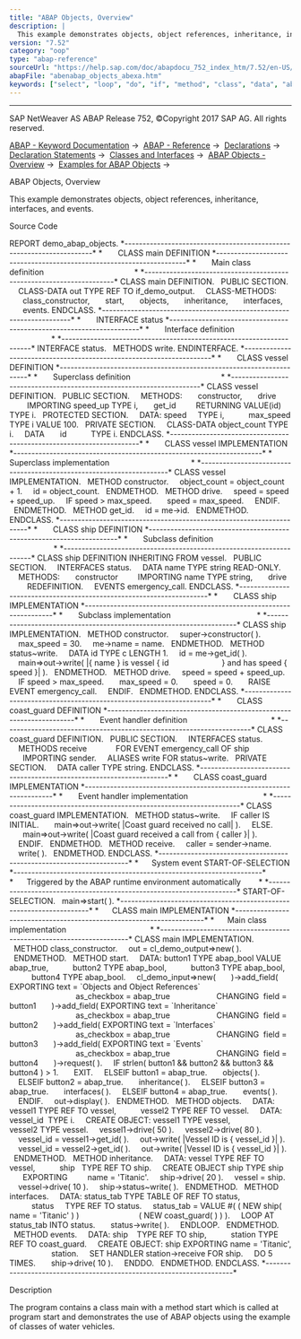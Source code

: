 ```yaml
---
title: "ABAP Objects, Overview"
description: |
  This example demonstrates objects, object references, inheritance, interfaces, and events. Source Code REPORT demo_abap_objects. ---------------------------------------------------------------------        CLASS main DEFINITION --------------------------------------------------------------
version: "7.52"
category: "oop"
type: "abap-reference"
sourceUrl: "https://help.sap.com/doc/abapdocu_752_index_htm/7.52/en-US/abenabap_objects_abexa.htm"
abapFile: "abenabap_objects_abexa.htm"
keywords: ["select", "loop", "do", "if", "method", "class", "data", "abenabap", "objects", "abexa"]
---
```


* * *

SAP NetWeaver AS ABAP Release 752, ©Copyright 2017 SAP AG. All rights reserved.

[ABAP - Keyword Documentation](https://help.sap.com/doc/abapdocu_752_index_htm/7.52/en-US/abenabap.htm) →  [ABAP - Reference](https://help.sap.com/doc/abapdocu_752_index_htm/7.52/en-US/abenabap_reference.htm) →  [Declarations](https://help.sap.com/doc/abapdocu_752_index_htm/7.52/en-US/abendeclarations.htm) →  [Declaration Statements](https://help.sap.com/doc/abapdocu_752_index_htm/7.52/en-US/abenabap_declarations.htm) →  [Classes and Interfaces](https://help.sap.com/doc/abapdocu_752_index_htm/7.52/en-US/abenclasses_and_interfaces.htm) →  [ABAP Objects - Overview](https://help.sap.com/doc/abapdocu_752_index_htm/7.52/en-US/abenabap_objects_oview.htm) →  [Examples for ABAP Objects](https://help.sap.com/doc/abapdocu_752_index_htm/7.52/en-US/abenabap_objects_abexas.htm) → 

ABAP Objects, Overview

This example demonstrates objects, object references, inheritance, interfaces, and events.

Source Code

REPORT demo\_abap\_objects.
\*---------------------------------------------------------------------\*
\*       CLASS main DEFINITION
\*---------------------------------------------------------------------\*
\*       Main class definition                                         \*
\*---------------------------------------------------------------------\*
CLASS main DEFINITION.
  PUBLIC SECTION.
    CLASS-DATA out TYPE REF TO if\_demo\_output.
    CLASS-METHODS:
      class\_constructor,
      start,
      objects,
      inheritance,
      interfaces,
      events.
ENDCLASS.
\*---------------------------------------------------------------------\*
\*       INTERFACE status
\*---------------------------------------------------------------------\*
\*       Interface definition                                          \*
\*---------------------------------------------------------------------\*
INTERFACE status.
  METHODS write.
ENDINTERFACE.
\*---------------------------------------------------------------------\*
\*       CLASS vessel DEFINITION
\*---------------------------------------------------------------------\*
\*       Superclass definition                                         \*
\*---------------------------------------------------------------------\*
CLASS vessel DEFINITION.
  PUBLIC SECTION.
    METHODS:
      constructor,
      drive
        IMPORTING speed\_up TYPE i,
      get\_id
        RETURNING VALUE(id) TYPE i.
  PROTECTED SECTION.
    DATA: speed     TYPE i,
          max\_speed TYPE i VALUE 100.
  PRIVATE SECTION.
    CLASS-DATA object\_count TYPE i.
    DATA       id           TYPE i.
ENDCLASS.
\*---------------------------------------------------------------------\*
\*       CLASS vessel IMPLEMENTATION
\*---------------------------------------------------------------------\*
\*       Superclass implementation                                     \*
\*---------------------------------------------------------------------\*
CLASS vessel IMPLEMENTATION.
  METHOD constructor.
    object\_count = object\_count + 1.
    id = object\_count.
  ENDMETHOD.
  METHOD drive.
    speed = speed + speed\_up.
    IF speed > max\_speed.
      speed = max\_speed.
    ENDIF.
  ENDMETHOD.
  METHOD get\_id.
    id = me->id.
  ENDMETHOD.
ENDCLASS.
\*---------------------------------------------------------------------\*
\*       CLASS ship DEFINITION
\*---------------------------------------------------------------------\*
\*       Subclass definition                                           \*
\*---------------------------------------------------------------------\*
CLASS ship DEFINITION INHERITING FROM vessel.
  PUBLIC SECTION.
    INTERFACES status.
    DATA name TYPE string READ-ONLY.
    METHODS:
      constructor
        IMPORTING name TYPE string,
      drive
        REDEFINITION.
    EVENTS emergency\_call.
ENDCLASS.
\*---------------------------------------------------------------------\*
\*       CLASS ship IMPLEMENTATION
\*---------------------------------------------------------------------\*
\*       Subclass implementation                                       \*
\*---------------------------------------------------------------------\*
CLASS ship IMPLEMENTATION.
  METHOD constructor.
    super->constructor( ).
    max\_speed = 30.
    me->name = name.
  ENDMETHOD.
  METHOD status~write.
    DATA id TYPE c LENGTH 1.
    id = me->get\_id( ).
    main=>out->write( |{ name } is vessel { id
                       } and has speed { speed }| ).
  ENDMETHOD.
  METHOD drive.
    speed = speed + speed\_up.
    IF speed > max\_speed.
      max\_speed = 0.
      speed = 0.
      RAISE EVENT emergency\_call.
    ENDIF.
  ENDMETHOD.
ENDCLASS.
\*---------------------------------------------------------------------\*
\*       CLASS coast\_guard DEFINITION
\*---------------------------------------------------------------------\*
\*       Event handler definition                                      \*
\*---------------------------------------------------------------------\*
CLASS coast\_guard DEFINITION.
  PUBLIC SECTION.
    INTERFACES status.
    METHODS receive
            FOR EVENT emergency\_call OF ship
      IMPORTING sender.
    ALIASES write FOR status~write.
  PRIVATE SECTION.
    DATA caller TYPE string.
ENDCLASS.
\*---------------------------------------------------------------------\*
\*       CLASS coast\_guard IMPLEMENTATION
\*---------------------------------------------------------------------\*
\*       Event handler implementation                                  \*
\*---------------------------------------------------------------------\*
CLASS coast\_guard IMPLEMENTATION.
  METHOD status~write.
    IF caller IS INITIAL.
      main=>out->write( |Coast guard received no call| ).
    ELSE.
      main=>out->write( |Coast guard received a call from { caller }| ).
    ENDIF.
  ENDMETHOD.
  METHOD receive.
    caller = sender->name.
    write( ).
  ENDMETHOD.
ENDCLASS.
\*---------------------------------------------------------------------\*
\*      System event START-OF-SELECTION
\*---------------------------------------------------------------------\*
\*      Triggered by the ABAP runtime environment automatically        \*
\*---------------------------------------------------------------------\*
START-OF-SELECTION.
  main=>start( ).
\*---------------------------------------------------------------------\*
\*      CLASS main IMPLEMENTATION
\*---------------------------------------------------------------------\*
\*      Main class implementation                                      \*
\*---------------------------------------------------------------------\*
CLASS main IMPLEMENTATION.
  METHOD class\_constructor.
    out = cl\_demo\_output=>new( ).
  ENDMETHOD.
  METHOD start.
    DATA: button1 TYPE abap\_bool VALUE abap\_true,
          button2 TYPE abap\_bool,
          button3 TYPE abap\_bool,
          button4 TYPE abap\_bool.
    cl\_demo\_input=>new(
      )->add\_field( EXPORTING text = \`Objects and Object References\`
                              as\_checkbox = abap\_true
                    CHANGING  field = button1
      )->add\_field( EXPORTING text = \`Inheritance\`
                              as\_checkbox = abap\_true
                    CHANGING  field = button2
      )->add\_field( EXPORTING text = \`Interfaces\`
                              as\_checkbox = abap\_true
                    CHANGING  field = button3
      )->add\_field( EXPORTING text = \`Events\`
                              as\_checkbox = abap\_true
                    CHANGING  field = button4
      )->request( ).
    IF strlen( button1 && button2 && button3 && button4 ) > 1.
      EXIT.
    ELSEIF button1 = abap\_true.
      objects( ).
    ELSEIF button2 = abap\_true.
      inheritance( ).
    ELSEIF button3 = abap\_true.
      interfaces( ).
    ELSEIF button4 = abap\_true.
      events( ).
    ENDIF.
    out->display( ).
  ENDMETHOD.
  METHOD objects.
    DATA: vessel1 TYPE REF TO vessel,
          vessel2 TYPE REF TO vessel.
    DATA: vessel\_id  TYPE i.
    CREATE OBJECT: vessel1 TYPE vessel,
                   vessel2 TYPE vessel.
    vessel1->drive( 50 ).
    vessel2->drive( 80 ).
    vessel\_id = vessel1->get\_id( ).
    out->write( |Vessel ID is { vessel\_id }| ).
    vessel\_id = vessel2->get\_id( ).
    out->write( |Vessel ID is { vessel\_id }| ).
  ENDMETHOD.
  METHOD inheritance.
    DATA: vessel TYPE REF TO vessel,
          ship   TYPE REF TO ship.
    CREATE OBJECT ship TYPE ship
      EXPORTING
        name = 'Titanic'.
    ship->drive( 20 ).
    vessel = ship.
    vessel->drive( 10 ).
    ship->status~write( ).
  ENDMETHOD.
  METHOD interfaces.
    DATA: status\_tab TYPE TABLE OF REF TO status,
          status     TYPE REF TO status.
    status\_tab = VALUE #( ( NEW ship( name = 'Titanic' ) )
                          ( NEW coast\_guard( ) ) ).
    LOOP AT status\_tab INTO status.
      status->write( ).
    ENDLOOP.
  ENDMETHOD.
  METHOD events.
    DATA: ship    TYPE REF TO ship,
          station TYPE REF TO coast\_guard.
    CREATE OBJECT: ship EXPORTING name = 'Titanic',
                   station.
    SET HANDLER station->receive FOR ship.
    DO 5 TIMES.
      ship->drive( 10 ).
    ENDDO.
  ENDMETHOD.
ENDCLASS.
\*---------------------------------------------------------------------\*

Description

The program contains a class main with a method start which is called at program start and demonstrates the use of ABAP objects using the example of classes of water vehicles.